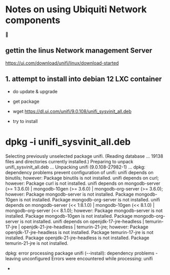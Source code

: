 # Notes on using Ubiquiti Network components
🚧
## gettin the linus Network management Server
https://ui.com/download/unifi/linux/download-started

## 1. attempt to install into debian 12 LXC container
- do update & upgrade

- get package
-  wget https://dl.ui.com/unifi/9.0.108/unifi_sysvinit_all.deb

-  try to install
# dpkg -i unifi_sysvinit_all.deb 
Selecting previously unselected package unifi.
(Reading database ... 19138 files and directories currently installed.)
Preparing to unpack unifi_sysvinit_all.deb ...
Unpacking unifi (9.0.108-27982-1) ...
dpkg: dependency problems prevent configuration of unifi:
 unifi depends on binutils; however:
  Package binutils is not installed.
 unifi depends on curl; however:
  Package curl is not installed.
 unifi depends on mongodb-server (>= 1:3.6.0) | mongodb-10gen (>= 3.6.0) | mongodb-org-server (>= 3.6.0); however:
  Package mongodb-server is not installed.
  Package mongodb-10gen is not installed.
  Package mongodb-org-server is not installed.
 unifi depends on mongodb-server (<< 1:8.1.0) | mongodb-10gen (<< 8.1.0) | mongodb-org-server (<< 8.1.0); however:
  Package mongodb-server is not installed.
  Package mongodb-10gen is not installed.
  Package mongodb-org-server is not installed.
 unifi depends on openjdk-17-jre-headless | temurin-17-jre | openjdk-21-jre-headless | temurin-21-jre; however:
  Package openjdk-17-jre-headless is not installed.
  Package temurin-17-jre is not installed.
  Package openjdk-21-jre-headless is not installed.
  Package temurin-21-jre is not installed.

dpkg: error processing package unifi (--install):
 dependency problems - leaving unconfigured
Errors were encountered while processing:
 unifi

-  
